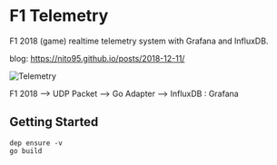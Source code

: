 # F1 Telemetry

F1 2018 (game) realtime telemetry system with Grafana and InfluxDB.

blog: https://nito95.github.io/posts/2018-12-11/

![Telemetry](https://cdn-ak.f.st-hatena.com/images/fotolife/u/uni_5150/20181118/20181118164525.png)

F1 2018 --> UDP Packet --> Go Adapter --> InfluxDB : Grafana

## Getting Started

```
dep ensure -v
go build
```
